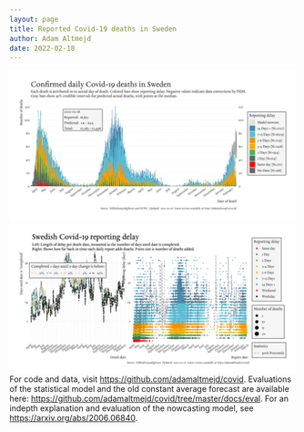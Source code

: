```yaml
---
layout: page
title: Reported Covid-19 deaths in Sweden
author: Adam Altmejd
date: 2022-02-18
---
```


![Graph of Swedish Covid-19 deaths with reporting delay.](deaths_lag_sweden_2022-02-18.png "Swedish Covid-19 deaths.")
![Graph of Swedish Covid-19 reporting delay in daily deaths.](lag_trend_sweden_2022-02-18.png "Trend in Swedish Covid-19 mortality reporting delay.")
For code and data, visit <https://github.com/adamaltmejd/covid>.
Evaluations of the statistical model and the old constant average forecast are available here: <https://github.com/adamaltmejd/covid/tree/master/docs/eval>.
For an indepth explanation and evaluation of the nowcasting model, see <https://arxiv.org/abs/2006.06840>.
